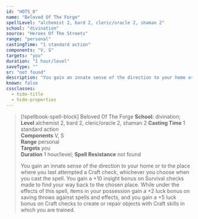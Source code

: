 ```yaml
---
id: "HOTS_0"
name: "Beloved Of The Forge"
spellLevel: "alchemist 2, bard 2, cleric/oracle 2, shaman 2"
school: "divination"
source: "Heroes Of The Streets"
range: "personal"
castingTime: "1 standard action"
components: "V, S"
targets: "you"
duration: "1 hour/level"
saveType: ""
sr: "not found"
description: "You gain an innate sense of the direction to your home or to the place where you last attempted a Craft check, whichever you choose when you cast the spell. You gain a +10 insight bonus on Survival checks made to find your way back to the chosen place. While under the effects of this spell, items in your possession gain a +2 luck bonus on saving throws against spells and effects, and you gain a +5 luck bonus on Craft checks to create or repair objects with Craft skills in which you are trained."
known: false
cssclasses:
  - hide-title
  - hide-properties
---
```


> [!spellbook-spell-block] Beloved Of The Forge
> **School:** divination; **Level** alchemist 2, bard 2, cleric/oracle 2, shaman 2
> **Casting Time** 1 standard action  
> **Components** V, S  
> **Range** personal  
> **Targets** you  
> **Duration** 1 hour/level; **Spell Resistance** not found
> 
> You gain an innate sense of the direction to your home or to the place where you last attempted a Craft check, whichever you choose when you cast the spell. You gain a +10 insight bonus on Survival checks made to find your way back to the chosen place. While under the effects of this spell, items in your possession gain a +2 luck bonus on saving throws against spells and effects, and you gain a +5 luck bonus on Craft checks to create or repair objects with Craft skills in which you are trained.